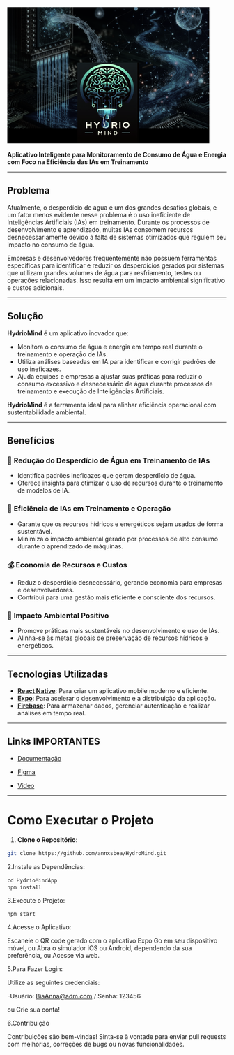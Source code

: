 <img src="./assets/LOGOTOTAL.png" alt="HYDRIOMIND">

**Aplicativo Inteligente para Monitoramento de Consumo de Água e Energia com Foco na Eficiência das IAs em Treinamento**  

---

## Problema  
Atualmente, o desperdício de água é um dos grandes desafios globais, e um fator menos evidente nesse problema é o uso ineficiente de Inteligências Artificiais (IAs) em treinamento. Durante os processos de desenvolvimento e aprendizado, muitas IAs consomem recursos desnecessariamente devido à falta de sistemas otimizados que regulem seu impacto no consumo de água.  

Empresas e desenvolvedores frequentemente não possuem ferramentas específicas para identificar e reduzir os desperdícios gerados por sistemas que utilizam grandes volumes de água para resfriamento, testes ou operações relacionadas. Isso resulta em um impacto ambiental significativo e custos adicionais.  

---

## Solução  
**HydrioMind** é um aplicativo inovador que:  
- Monitora o consumo de água e energia em tempo real durante o treinamento e operação de IAs.  
- Utiliza análises baseadas em IA para identificar e corrigir padrões de uso ineficazes.  
- Ajuda equipes e empresas a ajustar suas práticas para reduzir o consumo excessivo e desnecessário de água durante processos de treinamento e execução de Inteligências Artificiais.  

**HydrioMind** é a ferramenta ideal para alinhar eficiência operacional com sustentabilidade ambiental.  

---

## Benefícios  

### 🌊 **Redução do Desperdício de Água em Treinamento de IAs**  
- Identifica padrões ineficazes que geram desperdício de água.  
- Oferece insights para otimizar o uso de recursos durante o treinamento de modelos de IA.  

### 🤖 **Eficiência de IAs em Treinamento e Operação**  
- Garante que os recursos hídricos e energéticos sejam usados de forma sustentável.  
- Minimiza o impacto ambiental gerado por processos de alto consumo durante o aprendizado de máquinas.  

### 💰 **Economia de Recursos e Custos**  
- Reduz o desperdício desnecessário, gerando economia para empresas e desenvolvedores.  
- Contribui para uma gestão mais eficiente e consciente dos recursos.  

### 🌱 **Impacto Ambiental Positivo**  
- Promove práticas mais sustentáveis no desenvolvimento e uso de IAs.  
- Alinha-se às metas globais de preservação de recursos hídricos e energéticos.  

---

## Tecnologias Utilizadas  

- **[React Native](https://reactnative.dev/)**: Para criar um aplicativo mobile moderno e eficiente.  
- **[Expo](https://expo.dev/)**: Para acelerar o desenvolvimento e a distribuição da aplicação.  
- **[Firebase](https://firebase.google.com/)**: Para armazenar dados, gerenciar autenticação e realizar análises em tempo real.  

---

## Links IMPORTANTES 

- [Documentação](https://www.canva.com/design/DAGXOszTgWc/MJm-vgIZ6vALIFAmjAvEkg/edit?utm_content=DAGXOszTgWc&utm_campaign=designshare&utm_medium=link2&utm_source=sharebutton)
  
- [Figma](https://www.figma.com/design/pRDMvnWEvPSXTBzhiFSuee/Hydro-Mind?node-id=0-1&t=ZjremckOY2yL5crc-1)

- [Video]()

-----------------------------------------------------------------------------------------------------
# Como Executar o Projeto

1. **Clone o Repositório**:

```bash
git clone https://github.com/annxsbea/HydroMind.git
```
2.Instale as Dependências:
```
cd HydrioMindApp
npm install
```
3.Execute o Projeto:
```
npm start
```
4.Acesse o Aplicativo:

Escaneie o QR code gerado com o aplicativo Expo Go em seu dispositivo móvel, ou
Abra o simulador iOS ou Android, dependendo da sua preferência, ou
Acesse via web.

5.Para Fazer Login:

Utilize as seguintes credenciais:

-Usuário: BiaAnna@adm.com / Senha: 123456


ou Crie sua conta!

6.Contribuição

Contribuições são bem-vindas! Sinta-se à vontade para enviar pull requests com melhorias, correções de bugs ou novas funcionalidades.
